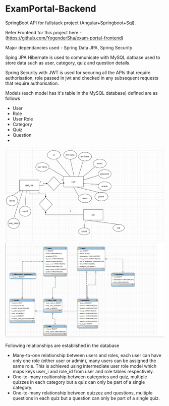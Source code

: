 # ExamPortal-Backend

SpringBoot API for fullstack project (Angular+Springboot+Sql). 

Refer Frontend for this project here - (https://github.com/YogenderSha/exam-portal-frontend)

Major dependancies used - Spring Data JPA, Spring Security

Sping JPA Hibernate is used to communicate with MySQL datbase  used to store data such as user, category, quiz and question details.

Spring Security with JWT is used for securing all the APIs that require authorisation, role passed in jwt and checked in any subsequent requests that require authorisation.

Models (each model has it's table in the MySQL database) defined are as follows
* User
* Role
* User Role
* Category
* Quiz
* Question
* 
<img src="https://github.com/YogenderSha/Exam-Portal-Backend/blob/main/pro-1.png" 
     width="700" 
     height="300" />
<img src="https://github.com/YogenderSha/Exam-Portal-Backend/blob/main/pro-2.png" 
     width="700" 
     height="300" />

Following relationships are established in the database
* Many-to-one relationship between users and roles, each user can have only one role (either user or admin), many users can be assigned the same role. This is achieved using intermediate user role model which maps keys user_i and role_id from user and role tables respectively. 
* One-to-many realtionship between categories and quiz, multiple quizzes in each category but a quiz can only be part of a single category.
* One-to-many relationship between quizzez and questions, multiple questions in each quiz but a question can only be part of a single quiz.
